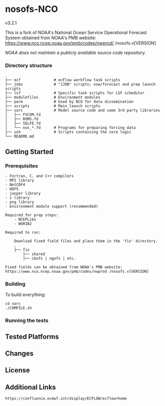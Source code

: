 # nosofs-NCO

v3.2.1

This is a fork of NOAA's National Ocean Service Operational Forecast System obtained from NOAA's PMB website:  https://www.nco.ncep.noaa.gov/pmb/codes/nwprod/ /nosofs.v[VERSION]

*NOAA does not maintain a publicly available source code repository.*

### Directory structure

    .
    ├── ecf               # ecFlow workflow task scripts
    ├── jobs              # "JJOB" scripts; now/forecast and prep launch scripts
    ├── lsf               # Specific task scripts for LSF scheduler
    ├── modulefiles       # Environment modules
    ├── parm              # Used by NCO for data dissemination
    ├── scripts           # Main launch scripts
    ├── sorc              # Model source code and some 3rd party libraries
    │   ├── FVCOM.fd
    │   ├── ROMS.fd
    │   ├── SELFE.fd
    │   └── nos_*.fd      # Programs for preparing forcing data
    ├── ush               # Scripts containing the core logic
    └── README.md

## Getting Started

### Prerequisites
    - Fortran, C, and C++ compilers
    - MPI library
    - NetCDF4
    - HDF5
    - jasper library
    - z library
    - png library
    - Environment module support (recommended)
    
    Required for prep steps:
        - NCEPLibs
        - WGRIB2
        
    Required to run:
    
        Download fixed field files and place them in the 'fix' directory. 
        .
        ├── fix
            ├── shared
            ├── cbofs | ngofs | etc.
   
    Fixed fields can be obtained from NOAA's PMB website:
    https://www.nco.ncep.noaa.gov/pmb/codes/nwprod /nosofs.v[VERSION]

### Building

To build everything:
    
```
cd sorc
./COMPILE.sh
```
    
### Running the tests

## Tested Platforms

## Changes

## License

## Additional Links
    https://confluence.ecmwf.int/display/ECFLOW/ecflow+home
